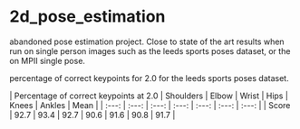 # 2d_pose_estimation
 abandoned pose estimation project. Close to state of the art results when run on single person images such as the leeds sports poses dataset, or the on MPII single pose.

 
percentage of correct keypoints for 2.0 for the leeds sports poses dataset.

| Percentage of correct keypoints at 2.0 | Shoulders | Elbow | Wrist | Hips | Knees | Ankles | Mean |
| :---: | :---: | :---: | :---: | :---: | :---: | :---: |
| Score | 92.7 | 93.4 | 92.7 | 90.6 | 91.6 | 90.8 | 91.7 |
